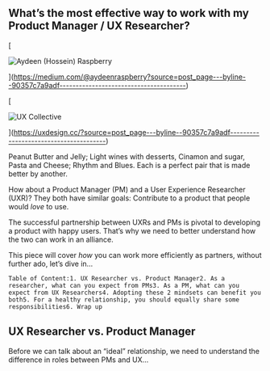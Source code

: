 ## What’s the most effective way to work with my Product Manager / UX Researcher?

[

![Aydeen (Hossein) Raspberry](https://miro.medium.com/v2/resize:fill:88:88/1*hORW3MGbE9tE1cVYiZvoqg.png)

](https://medium.com/@aydeenraspberry?source=post_page---byline--90357c7a9adf---------------------------------------)

[

![UX Collective](https://miro.medium.com/v2/resize:fill:48:48/1*mDhF9X4VO0rCrJvWFatyxg.png)

](https://uxdesign.cc/?source=post_page---byline--90357c7a9adf---------------------------------------)

Peanut Butter and Jelly; Light wines with desserts, Cinamon and sugar, Pasta and Cheese; Rhythm and Blues. Each is a perfect pair that is made better by another.

How about a Product Manager (PM) and a User Experience Researcher (UXR)? They both have similar goals: Contribute to a product that people would *love* to use.

The successful partnership between UXRs and PMs is pivotal to developing a product with happy users. That’s why we need to better understand how the two can work in an alliance.

This piece will cover *how* you can work more efficiently as partners, without further ado, let’s dive in…

```
Table of Content:1. UX Researcher vs. Product Manager2. As a researcher, what can you expect from PMs3. As a PM, what can you expect from UX Researchers4. Adopting these 2 mindsets can benefit you both5. For a healthy relationship, you should equally share some responsibilities6. Wrap up
```

## **UX Researcher vs. Product Manager**

Before we can talk about an “ideal” relationship, we need to understand the difference in roles between PMs and UX…